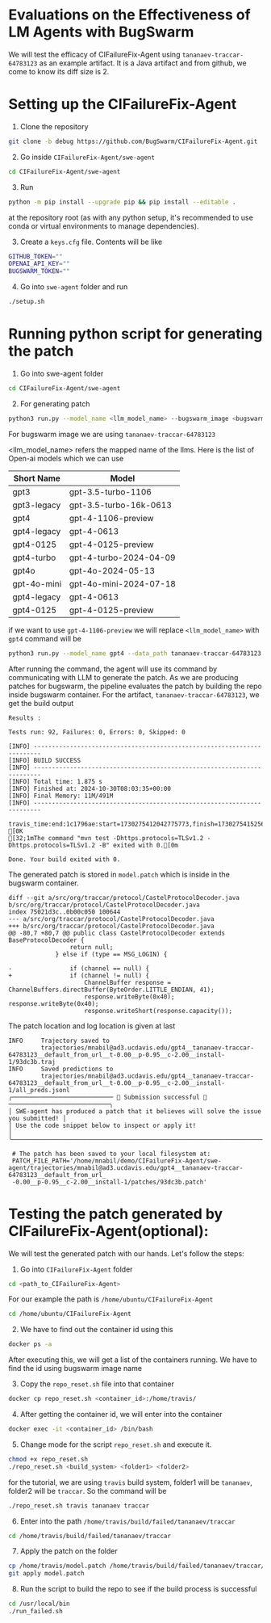# Evaluations on the Effectiveness of LM Agents with BugSwarm 

We will test the efficacy of CIFailureFix-Agent using `tananaev-traccar-64783123` as an example artifact. It is a Java artifact and from github, we come to know its diff size is 2.

# Setting up the CIFailureFix-Agent

1. Clone the repository
```bash
git clone -b debug https://github.com/BugSwarm/CIFailureFix-Agent.git
```

2. Go inside `CIFailureFix-Agent/swe-agent`
```bash
cd CIFailureFix-Agent/swe-agent
```

3. Run
```bash
python -m pip install --upgrade pip && pip install --editable .
```
at the repository root (as with any python setup, it's recommended to use conda or virtual environments to manage dependencies).

3. Create a `keys.cfg` file. Contents will be like
```bash
GITHUB_TOKEN=""
OPENAI_API_KEY=""
BUGSWARM_TOKEN=""
```

4. Go into `swe-agent` folder and run 
```bash
./setup.sh
```

# Running python script for generating the patch

1. Go into swe-agent folder
```bash
cd CIFailureFix-Agent/swe-agent
```

2. For generating patch
```bash
python3 run.py --model_name <llm_model_name> --bugswarm_image <bugswarm_image_name> --config_file config/default_from_url.yaml  --per_instance_cost_limit 2.0
```
For bugswarm image we are using `tananaev-traccar-64783123`

<llm_model_name> refers the mapped name of the llms. Here is the list of Open-ai models which we can use

| Short Name | Model |
| --- | --- |
| gpt3 | gpt-3.5-turbo-1106 |
| gpt3-legacy | gpt-3.5-turbo-16k-0613|
| gpt4 | gpt-4-1106-preview |
| gpt4-legacy | gpt-4-0613|
| gpt4-0125 | gpt-4-0125-preview|
| gpt4-turbo | gpt-4-turbo-2024-04-09 |
| gpt4o | gpt-4o-2024-05-13|
| gpt-4o-mini | gpt-4o-mini-2024-07-18 |
| gpt4-legacy | gpt-4-0613|
| gpt4-0125 | gpt-4-0125-preview|

if we want to use `gpt-4-1106-preview` we will replace `<llm_model_name>` with `gpt4`
command will be
```bash
python3 run.py --model_name gpt4 --data_path tananaev-traccar-64783123 --config_file config/default_from_url.yaml  --per_instance_cost_limit 2.0
```

After running the command, the agent will use its command by communicating with LLM to generate the patch. As we are producing patches for
bugswarm, the pipeline evaluates the patch by building the repo inside bugswarm container. For the artifact, `tananaev-traccar-64783123`, we get the build output

```
Results :

Tests run: 92, Failures: 0, Errors: 0, Skipped: 0

[INFO] ------------------------------------------------------------------------
[INFO] BUILD SUCCESS
[INFO] ------------------------------------------------------------------------
[INFO] Total time: 1.875 s
[INFO] Finished at: 2024-10-30T08:03:35+00:00
[INFO] Final Memory: 11M/491M
[INFO] ------------------------------------------------------------------------

travis_time:end:1c1796ae:start=1730275412042775773,finish=1730275415256753497,duration=3213977724
[0K
[32;1mThe command "mvn test -Dhttps.protocols=TLSv1.2 -Dhttps.protocols=TLSv1.2 -B" exited with 0.[0m

Done. Your build exited with 0.              
```

The generated patch is stored in `model.patch` which is inside in the bugswarm container. 

```
diff --git a/src/org/traccar/protocol/CastelProtocolDecoder.java b/src/org/traccar/protocol/CastelProtocolDecoder.java
index 75021d3c..0b00c050 100644
--- a/src/org/traccar/protocol/CastelProtocolDecoder.java
+++ b/src/org/traccar/protocol/CastelProtocolDecoder.java
@@ -80,7 +80,7 @@ public class CastelProtocolDecoder extends BaseProtocolDecoder {
                 return null;
             } else if (type == MSG_LOGIN) {
 
-                if (channel == null) {
+                if (channel != null) {
                     ChannelBuffer response = ChannelBuffers.directBuffer(ByteOrder.LITTLE_ENDIAN, 41);
                     response.writeByte(0x40); response.writeByte(0x40);
                     response.writeShort(response.capacity());

```

The patch location and log location is given at last

```
INFO     Trajectory saved to                                                                                                                            
         trajectories/mnabil@ad3.ucdavis.edu/gpt4__tananaev-traccar-64783123__default_from_url__t-0.00__p-0.95__c-2.00__install-1/93dc3b.traj           
INFO     Saved predictions to                                                                                                                           
         trajectories/mnabil@ad3.ucdavis.edu/gpt4__tananaev-traccar-64783123__default_from_url__t-0.00__p-0.95__c-2.00__install-1/all_preds.jsonl       
╭──────────────────────────── 🎉 Submission successful 🎉 ────────────────────────────╮
│ SWE-agent has produced a patch that it believes will solve the issue you submitted! │
│ Use the code snippet below to inspect or apply it!                                  │
╰─────────────────────────────────────────────────────────────────────────────────────╯
                                                                                                                                                        
 # The patch has been saved to your local filesystem at:                                                                                                
 PATCH_FILE_PATH='/home/mnabil/demo/CIFailureFix-Agent/swe-agent/trajectories/mnabil@ad3.ucdavis.edu/gpt4__tananaev-traccar-64783123__default_from_url_ 
 -0.00__p-0.95__c-2.00__install-1/patches/93dc3b.patch'
```

# Testing the patch generated by CIFailureFix-Agent(optional):

We will test the generated patch with our hands. Let's follow the steps:

1. Go into `CIFailureFix-Agent` folder

```bash
cd <path_to_CIFailureFix-Agent>
```

For our example the path is `/home/ubuntu/CIFailureFix-Agent`

```bash
cd /home/ubuntu/CIFailureFix-Agent
```

2. We have to find out the container id using this

```bash
docker ps -a
```

After executing this, we will get a list of the containers running. We have to find the id using bugswarm image name

3. Copy the `repo_reset.sh` file into that container

```bash
docker cp repo_reset.sh <container_id>:/home/travis/
```

4. After getting the container id, we will enter into the container

```bash
docker exec -it <container_id> /bin/bash
```

5. Change mode for the script `repo_reset.sh` and execute it.
```bash
chmod +x repo_reset.sh
./repo_reset.sh <build_system> <folder1> <folder2>
```
for the tutorial, we are using `travis` build system, folder1 will be `tananaev`, folder2 will be `traccar`. So the command will be

```bash
./repo_reset.sh travis tananaev traccar
```


6. Enter into the path `/home/travis/build/failed/tananaev/traccar`

```bash
cd /home/travis/build/failed/tananaev/traccar
```

7. Apply the patch on the folder

```bash
cp /home/travis/model.patch /home/travis/build/failed/tananaev/traccar/
git apply model.patch
```

8. Run the script to build the repo to see if the build process is successful 

```bash
cd /usr/local/bin
./run_failed.sh
```